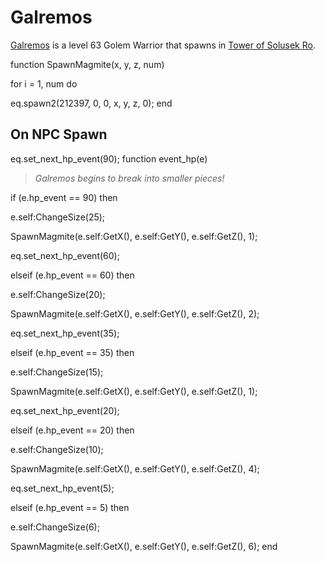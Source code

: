 # Galremos



[Galremos](/npc/212033) is a level 63 Golem Warrior that spawns in [Tower of Solusek Ro](/zone/212).

function SpawnMagmite(x, y, z, num)

for i = 1, num do


eq.spawn2(212397, 0, 0, x, y, z, 0); 
end



## On NPC Spawn

eq.set_next_hp_event(90);
function event_hp(e)


>*Galremos begins to break into smaller pieces!*



if (e.hp_event == 90) then


e.self:ChangeSize(25);


SpawnMagmite(e.self:GetX(), e.self:GetY(), e.self:GetZ(), 1);


eq.set_next_hp_event(60);




elseif (e.hp_event == 60) then


e.self:ChangeSize(20);


SpawnMagmite(e.self:GetX(), e.self:GetY(), e.self:GetZ(), 2);


eq.set_next_hp_event(35);




elseif (e.hp_event == 35) then


e.self:ChangeSize(15);


SpawnMagmite(e.self:GetX(), e.self:GetY(), e.self:GetZ(), 1);


eq.set_next_hp_event(20);




elseif (e.hp_event == 20) then


e.self:ChangeSize(10);


SpawnMagmite(e.self:GetX(), e.self:GetY(), e.self:GetZ(), 4);


eq.set_next_hp_event(5);




elseif (e.hp_event == 5) then


e.self:ChangeSize(6);


SpawnMagmite(e.self:GetX(), e.self:GetY(), e.self:GetZ(), 6);
end
